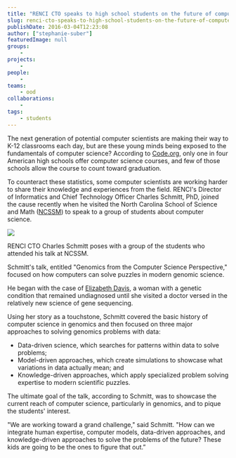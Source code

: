 ```yaml
---
title: "RENCI CTO speaks to high school students on the future of computer science"
slug: renci-cto-speaks-to-high-school-students-on-the-future-of-computer-science
publishDate: 2016-03-04T12:23:08
author: ["stephanie-suber"]
featuredImage: null
groups:
    - 
projects:
    - 
people:
    - 
teams: 
    - ood
collaborations:
    - 
tags:
    - students
---
```

The next generation of potential computer scientists are making their way to K-12 classrooms each day, but are these young minds being exposed to the fundamentals of computer science? According to [Code.org](https://code.org/promote), only one in four American high schools offer computer science courses, and few of those schools allow the course to count toward graduation.

To counteract these statistics, some computer scientists are working harder to share their knowledge and experiences from the field. RENCI's Director of Informatics and Chief Technology Officer Charles Schmitt, PhD, joined the cause recently when he visited the North Carolina School of Science and Math ([NCSSM](http://www.ncssm.edu/)) to speak to a group of students about computer science. 

[![](https://renci.org/wp-content/uploads/2016/03/Charles_NCSSM-300x225.jpeg)](https://renci.org/wp-content/uploads/2016/03/Charles_NCSSM.jpeg)

RENCI CTO Charles Schmitt poses with a group of the students who attended his talk at NCSSM.

Schmitt's talk, entitled "Genomics from the Computer Science Perspective," focused on how computers can solve puzzles in modern genomic science.

He began with the case of [Elizabeth Davis](http://www.cosmopolitan.com/health-fitness/advice/a5743/mystery-diagnosis-paralyzed/), a woman with a genetic condition that remained undiagnosed until she visited a doctor versed in the relatively new science of gene sequencing.

Using her story as a touchstone, Schmitt covered the basic history of computer science in genomics and then focused on three major approaches to solving genomics problems with data:

*   Data-driven science, which searches for patterns within data to solve problems;
*   Model-driven approaches, which create simulations to showcase what variations in data actually mean; and
*   Knowledge-driven approaches, which apply specialized problem solving expertise to modern scientific puzzles.

The ultimate goal of the talk, according to Schmitt, was to showcase the current reach of computer science, particularly in genomics, and to pique the students' interest.

"We are working toward a grand challenge," said Schmitt. "How can we integrate human expertise, computer models, data-driven approaches, and knowledge-driven approaches to solve the problems of the future? These kids are going to be the ones to figure that out.”

